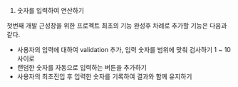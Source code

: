 1. 숫자를 입력하여 연산하기

첫번째 개발 근성장을 위한 프로젝트 
최초의 기능 완성후 차례로 추가할 기능은 다음과 같다. 
- 사용자의 입력에 대하여 validation 추가, 입력 숫자를 범위에 맞춰 검사하기 1 ~ 10 사이로
- 랜덤한 숫자를 자동으로 입력하는 버튼을 추가하기
- 사용자의 최초진입 후 입력한 숫자를 기록하여 결과와 함께 유지하기 
